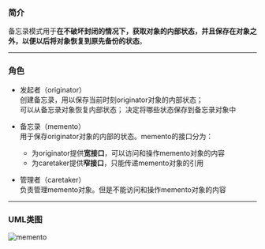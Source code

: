 ### 简介  

备忘录模式用于**在不破坏封闭的情况下，获取对象的内部状态，并且保存在对象之外，以便以后将对象恢复到原先备份的状态**。  

---

### 角色  

* 发起者（originator）  
创建备忘录，用以保存当前时刻originator对象的内部状态；  
可以从备忘录对象恢复内部状态；
决定将哪些状态保存到备忘录对象中  
* 备忘录（memento）  
用于保存originator对象的内部的状态。memento的接口分为：  

  * 为originator提供**宽接口**，可以访问和操作memento对象的内容
  * 为caretaker提供**窄接口**，只能传递memento对象的引用
* 管理者（caretaker）  
负责管理memento对象。但是不能访问和操作memento对象的内容  

---

### UML类图  

![memento](http://timd.cn/content/images/pictures/memento.png)  
